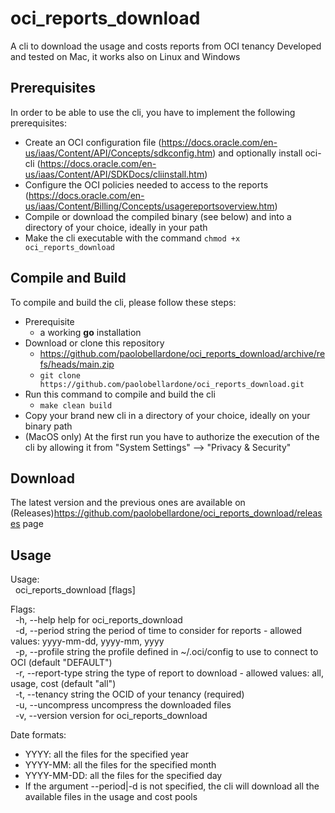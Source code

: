 # oci_reports_download

A cli to download the usage and costs reports from OCI tenancy
Developed and tested on Mac, it works also on Linux and Windows

## Prerequisites

In order to be able to use the cli, you have to implement the following prerequisites:

- Create an OCI configuration file (<https://docs.oracle.com/en-us/iaas/Content/API/Concepts/sdkconfig.htm>) and optionally install oci-cli (<https://docs.oracle.com/en-us/iaas/Content/API/SDKDocs/cliinstall.htm>)
- Configure the OCI policies needed to access to the reports (<https://docs.oracle.com/en-us/iaas/Content/Billing/Concepts/usagereportsoverview.htm>)
- Compile or download the compiled binary (see below) and into a directory of your choice, ideally in your path
- Make the cli executable with the command `chmod +x oci_reports_download`

## Compile and Build

To compile and build the cli, please follow these steps:

- Prerequisite
  - a working **go** installation
- Download or clone this repository
  - <https://github.com/paolobellardone/oci_reports_download/archive/refs/heads/main.zip>
  - `git clone https://github.com/paolobellardone/oci_reports_download.git`
- Run this command to compile and build the cli
  - `make clean build`
- Copy your brand new cli in a directory of your choice, ideally on your binary path
- (MacOS only) At the first run you have to authorize the execution of the cli by allowing it from "System Settings" --> "Privacy & Security"

## Download

The latest version and the previous ones are available on (Releases)<https://github.com/paolobellardone/oci_reports_download/releases> page

## Usage

Usage:  
&nbsp;&nbsp;oci_reports_download [flags]

Flags:  
&nbsp;&nbsp;-h, --help                 help for oci_reports_download  
&nbsp;&nbsp;-d, --period string        the period of time to consider for reports - allowed values: yyyy-mm-dd, yyyy-mm, yyyy  
&nbsp;&nbsp;-p, --profile string       the profile defined in ~/.oci/config to use to connect to OCI (default "DEFAULT")  
&nbsp;&nbsp;-r, --report-type string   the type of report to download - allowed values: all, usage, cost (default "all")  
&nbsp;&nbsp;-t, --tenancy string       the OCID of your tenancy (required)  
&nbsp;&nbsp;-u, --uncompress           uncompress the downloaded files  
&nbsp;&nbsp;-v, --version              version for oci_reports_download  

Date formats:

- YYYY: all the files for the specified year
- YYYY-MM: all the files for the specified month
- YYYY-MM-DD: all the files for the specified day
- If the argument --period|-d is not specified, the cli will download all the available files in the usage and cost pools
